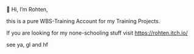 👋 Hi, I’m Rohten,

this is a pure WBS-Training Account for my Training Projects.

If you are looking for my none-schooling stuff visit https://rohten.itch.io/

see ya, gl and hf

<!---
Rohten-WBS/Rohten-WBS is a ✨ special ✨ repository because its `README.md` (this file) appears on your GitHub profile.
You can click the Preview link to take a look at your changes.
--->
